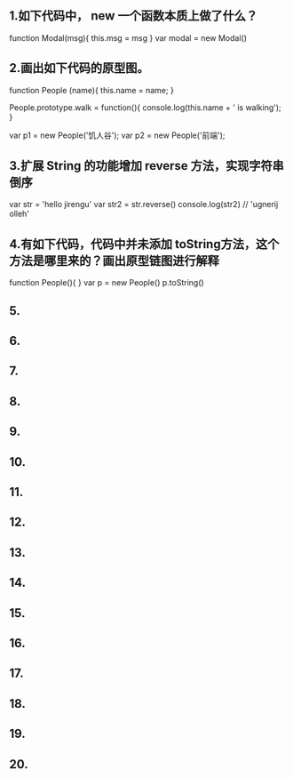 ## 1.如下代码中， new 一个函数本质上做了什么？

function Modal(msg){
    this.msg = msg
}
var modal = new Modal()


## 2.画出如下代码的原型图。

function People (name){
  this.name = name;
}

People.prototype.walk = function(){
  console.log(this.name + ' is walking');  
}

var p1 = new People('饥人谷');
var p2 = new People('前端');



## 3.扩展 String 的功能增加 reverse 方法，实现字符串倒序

var str = 'hello jirengu'
var str2 = str.reverse()
console.log(str2) //  'ugnerij olleh'



## 4.有如下代码，代码中并未添加 toString方法，这个方法是哪里来的？画出原型链图进行解释

function People(){
}
var p = new People()
p.toString()


## 5.


## 6.



## 7.


## 8.


## 9.


## 10.


## 11.


## 12.



## 13.



## 14.


## 15.


## 16.



## 17.


## 18.


## 19.


## 20.

